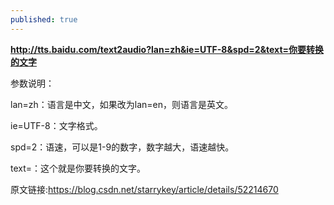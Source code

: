 ```yaml
---
published: true
---
```

**http://tts.baidu.com/text2audio?lan=zh&ie=UTF-8&spd=2&text=你要转换的文字**

参数说明：

lan=zh：语言是中文，如果改为lan=en，则语言是英文。

ie=UTF-8：文字格式。

spd=2：语速，可以是1-9的数字，数字越大，语速越快。

text=：这个就是你要转换的文字。

原文链接:https://blog.csdn.net/starrykey/article/details/52214670
